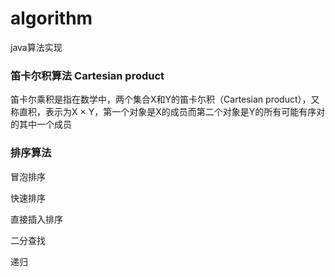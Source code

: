# algorithm
java算法实现


### 笛卡尔积算法 Cartesian product
笛卡尔乘积是指在数学中，两个集合X和Y的笛卡尓积（Cartesian product），又称直积，表示为X × Y，第一个对象是X的成员而第二个对象是Y的所有可能有序对的其中一个成员

### 排序算法

冒泡排序

快速排序

直接插入排序

二分查找

递归


